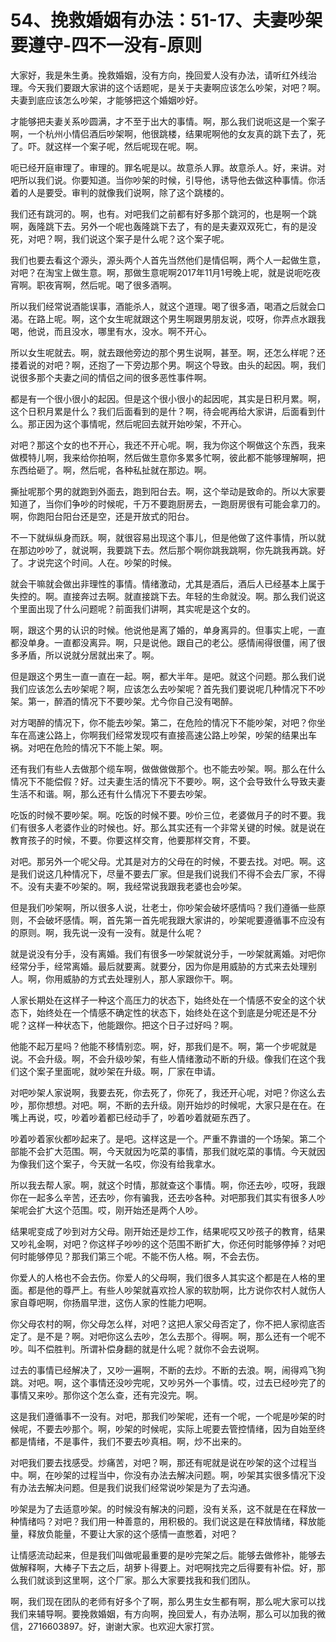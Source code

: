 # 54、挽救婚姻有办法：51-17、夫妻吵架要遵守-四不一没有-原则

大家好，我是朱生勇。挽救婚姻，没有方向，挽回爱人没有办法，请听红外线治理。今天我们要跟大家讲的这个话题呢，是关于夫妻啊应该怎么吵架，对吧？啊。夫妻到底应该怎么吵架，才能够把这个婚姻吵好。

才能够把夫妻关系吵圆满，才不至于出大的事情。啊，那么我们说呃这是一个案子啊，一个杭州小情侣酒后吵架啊，他很跳楼，结果呢啊他的女友真的跳下去了，死了。吓。就这样一个案子呢，然后呢现在呢。啊。

呃已经开庭审理了。审理的。罪名呢是以。故意杀人罪。故意杀人。好，来讲。对吧所以我们说。你要知道。当你吵架的时候，引导他，诱导他去做这种事情。你活着的人是要受。审判的就像我们说啊，除了这个跳楼的。

我们还有跳河的。啊，也有。对吧我们之前都有好多那个跳河的，也是啊一个跳啊，轰隆跳下去。另外一个呢也轰隆跳下去了，有的是夫妻双双死亡，有的是没死，对吧？啊，我们说这个案子是什么呢？这个案子呢。

我们也要去看这个源头，源头两个人首先当然他们是情侣啊，两个人一起做生意，对吧？在淘宝上做生意。啊，那做生意呢啊2017年11月1号晚上呢，就是说呃吃夜宵啊。职夜宵啊，然后呢。喝了很多酒啊。

所以我们经常说酒能误事，酒能杀人，就这个道理。喝了很多酒，喝酒之后就会口渴。在路上呢。啊，这个女生呢就跟这个男生啊跟男朋友说，哎呀，你弄点水跟我喝，他说，而且没水，哪里有水，没水。啊不开心。

所以女生呢就去。啊，就去跟他旁边的那个男生说啊，甚至。啊，还怎么样呢？还搂着说的对吧？啊，还抱了一下旁边那个男。啊这个导致。由头的起因。啊，我们说很多那个夫妻之间的情侣之间的很多恶性事件啊。

都是有一个很小很小的起因。但是这个很小很小的起因呢，其实是日积月累。啊，这个日积月累是什么？我们后面看到的是什？啊，待会呢再给大家讲，后面看到什么。那正因为这个事情呢，然后呢回去就开始吵架，不开心。

对吧？那这个女的也不开心，我还不开心呢。啊，我为你这个啊做这个东西，我来做模特儿啊，我来给你拍啊，然后做生意你多累多忙啊，彼此都不能够理解啊，把东西给砸了。啊，然后呢，各种私扯就在那边。啊。

撕扯呢那个男的就跑到外面去，跑到阳台去。啊，这个举动是致命的。所以大家要知道了，当你们争吵的时候呢，千万不要跑厨房去，一跑厨房很有可能会拿刀的。啊，你跑阳台阳台还是空，还是开放式的阳台。

不一下就纵纵身而跃。啊，就很容易出现这个事儿，但是他做了这件事情，所以就在那边吵吵了，就说啊，我要跳下去。然后那个啊你跳我跳啊，你先跳我再跳。好了。才说完这个时间。人在。吵架的时候。

就会干嘛就会做出非理性的事情。情绪激动，尤其是酒后，酒后人已经基本上属于失控的。啊。直接奔过去啊。就直接跳下去。年轻的生命就没。啊。那么我们说这个里面出现了什么问题呢？前面我们讲啊，其实呢是这个女的。

啊，跟这个男的认识的时候。他说他是离了婚的，单身离异的。但事实上呢，一直都没单身。一直都没离异。啊，只是说他。跟自己的老公。感情闹得很僵，闹了很多矛盾，所以说就分居就出来了。啊。

但是跟这个男生一直一直在一起。啊，都大半年。是吧。就这个问题。那么我们说我们应该怎么去吵架呢？啊，应该怎么去吵架呢？首先我们要说呢几种情况下不吵架。第一，醉酒的情况下不要吵架。尤今你自己没有喝醉。

对方喝醉的情况下，你不能去吵架。第二，在危险的情况下不能吵架，对吧？你坐车在高速公路上，你啊我们经常发现哎有直接高速公路上吵架，吵架的结果出车祸。对吧在危险的情况下不能上架。啊。

还有我们有些人去做那个缆车啊，做做做做那个。也不能去吵架。啊。那么在什么情况下不能偿假？好。过夫妻生活的情况下不要吵。啊，这个会导致什么导致夫妻生活不和谐。啊，那么还有什么情况下不要去吵架。

吃饭的时候不要吵架。啊。吃饭的时候不要。吵价三位，老婆做月子的时不要。我们有很多人老婆作业的时候也。好。那么其实还有一个非常关键的时候。就是说在教育孩子的时候，不要。你要这样交育，他要那样交育，不要。

对吧。那另外一个呢父母。尤其是对方的父母在的时候，不要去找。对吧。啊。这是我们说这几种情况下，尽量不要去厂家。但是我们说我们不得不会去厂家，不得不。没有夫妻不吵架的。啊，我经常说我跟我老婆也会吵架。

但是我们吵架啊，所以很多人说，壮老士，你吵架会破坏感情吗？我们遵循一些原则，不会破坏感情。啊，首先第一首先呢我跟大家讲的，吵架呢要遵循事不应没有的原则。啊，我先说一没有一没有。就是什么呢？

就是说没有分手，没有离婚。我们有很多一吵架就说分手，一吵架就离婚。对吧你经常分手，经常离婚。最后就要离。就要分，因为你是用威胁的方式来去处理别人。啊，你用威胁的方式去处理别人，那人家跟你干。啊。

人家长期处在这样子一种这个高压力的状态下，始终处在一个情感不安全的这个状态下，始终处在一个情感不确定性的状态下，始终处在这个到底是分呢还是不分呢？这样一种状态下，他能跟你。把这个日子过好吗？啊。

他能不起万星吗？他能不移情别恋。啊，好，那我们是不。啊，第一个步呢就是说。不会升级。啊，不会升级吵架，有些人情绪激动不断的升级。像我们在这个我们这个案子里面呢，就吵架在升级。啊，厂家在申请。

对吧吵架人家说啊，我要去死，你去死了，你死了，我还开心呢，对吧？你这么去吵，那你想想。对吧。啊，不断的去升级。刚开始炒的时候呢，大家只是在在。在嘴上再说，哎，吵着吵着都已经动手了，吵着吵着就砸东西了。

吵着吵着家伙都吵起来了。是吧。这样这是一个。严重不靠谱的一个场架。第二个部能不会扩大范围。啊，今天就因为吃菜的事情，那我们就吃菜的事情。今天就因为像我们这个案子，今天就一名哎，你没有给我拿水。

所以我去帮人家。啊，就这个时情，那就查这个事情。啊，你还去吵，哎呀，我跟你在一起多么辛苦，还去吵，你有骗我，还去吵各种。对吧那我们其实有很多人吵架呢会扩大这个范围。哎，刚开始还是两个人吵。

结果呢变成了吵到对方父母。刚开始还是炒工作，结果呢哎又吵孩子的教育，结果又吵礼金啊，对吧？你这样子吵吵的这个范围不断扩大，你还何时能够停掉？对吧何时能够停见？那我们第三个呢。不能不伤人格。啊，不会去伤。

你爱人的人格也不会去伤。你爱人的父母啊，我们很多人其实这个都是在人格的里面。都是他的尊严上。有些人吵架就喜欢捡人家的软肋啊，比方说你农村人就伤人家自尊吧啊，你扬眉早泄，这伤人家的性能力吧啊。

你父母农村的啊，你父母怎么样，对吧？这把人家父母否定了，你不把人家彻底否定了。是不是？啊。对吧你这么去吵，怎么去那个。得啊。啊，那么还有一个呢不吵。叫不偿胜判。所谓补偿身翻的就是什么呢？就你不会去说啊。

过去的事情已经解决了，又吵一遍啊，不断的去炒。不断的去浪。啊，闹得鸡飞狗跳。对吧。啊，这个事情还没吵完呢，又吵另外一个事情。哎，过去已经吵完了的事情又来吵。那你这个怎么查，还有完没完。啊。

这是我们遵循事不一没有。对吧，那我们吵架呢，还有一个呢，一个呢是吵架的时候呢，不要去吵那个。啊，吵架的时候呢，实际上呢要去管控情绪，因为自始至终都是情绪，不是事件，我们不要去吵真相。啊，炒不出来的。

对吧我们要去找感受。炒痛苦，对吧？啊，那还有呢就是说在吵架的这个过程当中。啊，在吵架的过程当中，你没有办法去解决问题。啊，吵架其实很多情况下没有办法去解决问题。但是我们说我们经常说吵架是为了去沟通。

吵架是为了去适意吵架。的时候没有解决的问题，没有关系，这不就是在在释放一种情绪吗？对吧？我们用一种善意的，用积极的。我们说这是在释放情绪，释放能量，释放负能量，不要让大家的这个感情一直憋着，对吧？

让情感流动起来，但是我们叫做呢最重要的是吵完架之后。能够去做修补，能够去做解释啊，大棒子下去之后，胡萝卜得要上。对吧啊找完之后得要有补偿。好，那么我们就谈到这里啊，这个厂家。那么大家要找我和我们团队。

啊，我们现在团队的老师有好多个了啊，那么男生女生都有啊，那么呢大家可以找我们来辅导啊。要挽救婚姻，有方向啊，挽回爱人，有办法啊，那么可以加我的微信，2716603897。好，谢谢大家。也欢迎大家打赏。

